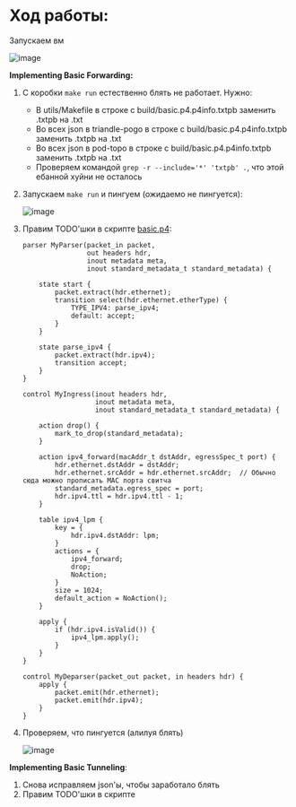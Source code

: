 # Ход работы:
Запускаем вм

   ![image](https://github.com/user-attachments/assets/b94c0b88-762a-4fcd-aae9-9e59af88327d)


**Implementing Basic Forwarding:**
1. С коробки ```make run``` естественно блять не работает. Нужно:
    - В utils/Makefile в строке с build/basic.p4.p4info.txtpb заменить .txtpb на .txt
    - Во всех json в triandle-pogo в строке с build/basic.p4.p4info.txtpb заменить .txtpb на .txt
    - Во всех json в pod-topo в строке с build/basic.p4.p4info.txtpb заменить .txtpb на .txt
    - Проверяем командой ```grep -r --include='*' 'txtpb' .```, что этой ебанной хуйни не осталось
2. Запускаем ```make run``` и пингуем (ожидаемо не пингуется):

    ![image](https://github.com/user-attachments/assets/a32e53b8-05bc-4663-b42a-192628cd40ab)

3. Правим TODO'шки в скрипте [basic.p4](https://github.com/IvanManomenov/network_programming_k3323_Manomenov_Ivan/blob/main/lab4/basic.p4):
   ```
   parser MyParser(packet_in packet,
                   out headers hdr,
                   inout metadata meta,
                   inout standard_metadata_t standard_metadata) {
   
       state start {
           packet.extract(hdr.ethernet);
           transition select(hdr.ethernet.etherType) {
               TYPE_IPV4: parse_ipv4;
               default: accept;
           }
       }
   
       state parse_ipv4 {
           packet.extract(hdr.ipv4);
           transition accept;
       }
   }
   ```

   ```
   control MyIngress(inout headers hdr,
                     inout metadata meta,
                     inout standard_metadata_t standard_metadata) {
   
       action drop() {
           mark_to_drop(standard_metadata);
       }
   
       action ipv4_forward(macAddr_t dstAddr, egressSpec_t port) {
           hdr.ethernet.dstAddr = dstAddr;
           hdr.ethernet.srcAddr = hdr.ethernet.srcAddr;  // Обычно сюда можно прописать MAC порта свитча
           standard_metadata.egress_spec = port;
           hdr.ipv4.ttl = hdr.ipv4.ttl - 1;
       }
   
       table ipv4_lpm {
           key = {
               hdr.ipv4.dstAddr: lpm;
           }
           actions = {
               ipv4_forward;
               drop;
               NoAction;
           }
           size = 1024;
           default_action = NoAction();
       }
   
       apply {
           if (hdr.ipv4.isValid()) {
               ipv4_lpm.apply();
           }
       }
   }
   ```

   ```
   control MyDeparser(packet_out packet, in headers hdr) {
       apply {
           packet.emit(hdr.ethernet);
           packet.emit(hdr.ipv4);
       }
   }
   ```
5. Проверяем, что пингуется (алилуя блять)

   ![image](https://github.com/user-attachments/assets/a298f2f7-df42-40e5-b5ea-40b49113bac3)


**Implementing Basic Tunneling**:
1. Снова исправляем json'ы, чтобы заработало блять
2.  Правим TODO'шки в скрипте 



